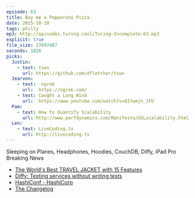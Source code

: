 ```yaml
---
episode: 63
title: Buy me a Pepperoni Pizza
date: 2015-10-10
tags: philly
mp3: http://episodes.turing.cool/Turing-Incomplete-63.mp3
explicit: true
file_size: 27697487
seconds: 1826
picks:
  Justin:
    - text: tsws
      url: https://github.com/dfletcher/tsws
  Jearvon:
    - text:  ngrok
      url:  https://ngrok.com/
    - text: Caught a Long Wind
      url:  https://www.youtube.com/watch?v=Q1Ywmjn_1FU
  Pam:
    - text: How to Quantify Scalability
      url: http://www.perfdynamics.com/Manifesto/USLscalability.html
  Len:
    - text: LiveCoding.tv
      url: http://livecoding.tv
---
```


Sleeping on Planes, Headphones, Hoodies, CouchDB, Diffy, iPad Pro Breaking News

* [The World's Best TRAVEL JACKET with 15 Features](https://www.kickstarter.com/projects/597538543/the-worlds-best-travel-jacket-with-15-features-bau)
* [Diffy: Testing services without writing tests](https://blog.twitter.com/2015/diffy-testing-services-without-writing-tests)
* [HashiConf - HashiCorp](https://hashicorp.com/blog/hashiconf.html)
* [The Changelog](https://changelog.com/)
